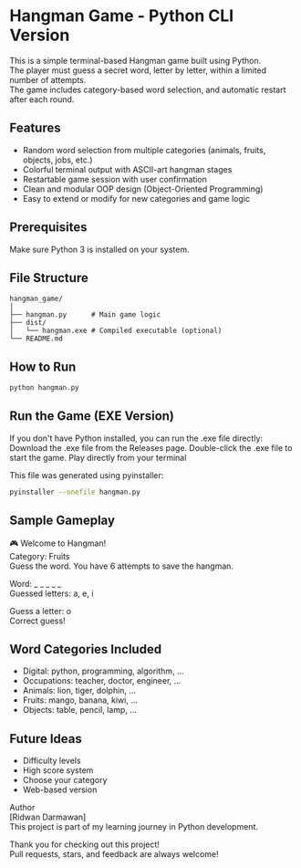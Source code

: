 # Hangman Game - Python CLI Version

This is a simple terminal-based Hangman game built using Python.  
The player must guess a secret word, letter by letter, within a limited number of attempts.  
The game includes category-based word selection, and automatic restart after each round.

## Features

- Random word selection from multiple categories (animals, fruits, objects, jobs, etc.)
- Colorful terminal output with ASCII-art hangman stages
- Restartable game session with user confirmation
- Clean and modular OOP design (Object-Oriented Programming)
- Easy to extend or modify for new categories and game logic

## Prerequisites

Make sure Python 3 is installed on your system.

## File Structure
```text
hangman_game/
│
├── hangman.py      # Main game logic
├── dist/
│   └── hangman.exe # Compiled executable (optional)
└── README.md
```

## How to Run
```bash
python hangman.py
```

## Run the Game (EXE Version)
If you don't have Python installed, you can run the .exe file directly:
Download the .exe file from the Releases page.
Double-click the .exe file to start the game.
Play directly from your terminal

This file was generated using pyinstaller:

```bash
pyinstaller --onefile hangman.py
```

## Sample Gameplay
🎮 Welcome to Hangman!\
Category: Fruits\
Guess the word. You have 6 attempts to save the hangman.

Word: _ _ _ _ _\
Guessed letters: a, e, i

Guess a letter: o\
Correct guess!

## Word Categories Included
- Digital: python, programming, algorithm, ...
- Occupations: teacher, doctor, engineer, ...
- Animals: lion, tiger, dolphin, ...
- Fruits: mango, banana, kiwi, ...
- Objects: table, pencil, lamp, ...

## Future Ideas
- Difficulty levels
- High score system
- Choose your category
- Web-based version

Author\
[Ridwan Darmawan]\
This project is part of my learning journey in Python development.

Thank you for checking out this project!\
Pull requests, stars, and feedback are always welcome!

